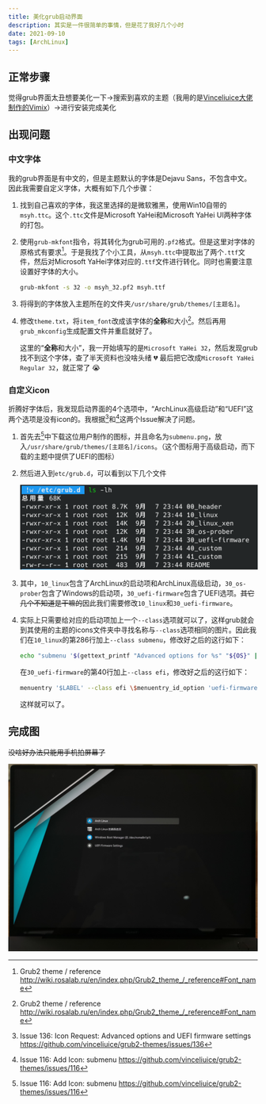 ```yaml
---
title: 美化grub启动界面
description: 其实是一件很简单的事情，但是花了我好几个小时
date: 2021-09-10
tags: [ArchLinux]
---
```


## 正常步骤

觉得grub界面太丑想要美化一下->搜索到喜欢的主题（我用的是[Vinceliuice大佬制作的Vimix](https://github.com/vinceliuice/grub2-themes)）->进行安装完成美化

## 出现问题

### 中文字体

我的grub界面是有中文的，但是主题默认的字体是Dejavu Sans，不包含中文。因此我需要自定义字体，大概有如下几个步骤：

1. 找到自己喜欢的字体，我这里选择的是微软雅黑，使用Win10自带的`msyh.ttc`。这个`.ttc`文件是Microsoft YaHei和Microsoft YaHei UI两种字体的打包。
2. 使用`grub-mkfont`指令，将其转化为grub可用的`.pf2`格式。但是这里对字体的原格式有要求[^1]。于是我找了个小工具，从`msyh.ttc`中提取出了两个`.ttf`文件，然后对Microsoft YaHei字体对应的`.ttf`文件进行转化。同时也需要注意设置好字体的大小。

    ```bash
    grub-mkfont -s 32 -o msyh_32.pf2 msyh.ttf
    ```

3. 将得到的字体放入主题所在的文件夹`/usr/share/grub/themes/[主题名]`。
4. 修改`theme.txt`，将`item_font`改成该字体的**全称**和大小[^1]。然后再用`grub_mkconfig`生成配置文件并重启就好了。

   这里的“**全称**和大小”，我一开始填写的是`Microsoft YaHei 32`，然后发现grub找不到这个字体，查了半天资料也没啥头绪 :broken_heart: 最后把它改成`Microsoft YaHei Regular 32`，就正常了 :sob:

### 自定义icon

折腾好字体后，我发现启动界面的4个选项中，“ArchLinux高级启动”和“UEFI”这两个选项是没有icon的。我根据[^2]和[^3]这两个Issue解决了问题。

1. 首先去[^3]中下载这位用户制作的图标，并且命名为`submenu.png`，放入`/usr/share/grub/themes/[主题名]/icons`。（这个图标用于高级启动，而下载的主题中提供了UEFI的图标）
2. 然后进入到`etc/grub.d`，可以看到以下几个文件

    ![grub.d](./20210910-1.png)

3. 其中，`10_linux`包含了ArchLinux的启动项和ArchLinux高级启动，`30_os-prober`包含了Windows的启动项，`30_uefi-firmware`包含了UEFI选项。~~其它几个不知道是干嘛的~~因此我们需要修改`10_linux`和`30_uefi-firmware`。

4. 实际上只需要给对应的启动项加上一个`--class`选项就可以了，这样grub就会到其使用的主题的icons文件夹中寻找名称与`--class`选项相同的图片。因此我们在`10_linux`的第286行加上`--class submenu`，修改好之后的这行如下：

    ```bash
    echo "submenu '$(gettext_printf "Advanced options for %s" "${OS}" | grub_quote)' --class submenu \$menuentry_id_option 'gnulinux-advanced-$boot_device_id' {"
    ```

    在`30_uefi-firmware`的第40行加上`--class efi`，修改好之后的这行如下：

    ```bash
    menuentry '$LABEL' --class efi \$menuentry_id_option 'uefi-firmware' {
    ```

    这样就可以了。

## 完成图

~~没啥好办法只能用手机拍屏幕了~~

![finish](./20210910-2.jpg)

[^1]: Grub2 theme / reference <http://wiki.rosalab.ru/en/index.php/Grub2_theme_/_reference#Font_name>
[^2]: Issue 136: Icon Request: Advanced options and UEFI firmware settings <https://github.com/vinceliuice/grub2-themes/issues/136>
[^3]: Issue 116: Add Icon: submenu <https://github.com/vinceliuice/grub2-themes/issues/116>
